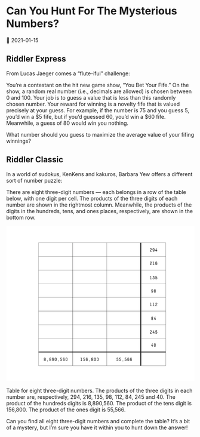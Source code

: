# Can You Hunt For The Mysterious Numbers?

:date: 2021-01-15

## Riddler Express

From Lucas Jaeger comes a “flute-iful” challenge:

You’re a contestant on the hit new game show, “You Bet Your Fife.” On the show, a random real number (i.e., decimals are allowed) is chosen between 0 and 100. Your job is to guess a value that is less than this randomly chosen number. Your reward for winning is a novelty fife that is valued precisely at your guess. For example, if the number is 75 and you guess 5, you’d win a $5 fife, but if you’d guessed 60, you’d win a $60 fife. Meanwhile, a guess of 80 would win you nothing.

What number should you guess to maximize the average value of your fifing winnings?

## Riddler Classic

In a world of sudokus, KenKens and kakuros, Barbara Yew offers a different sort of number puzzle:

There are eight three-digit numbers — each belongs in a row of the table below, with one digit per cell. The products of the three digits of each number are shown in the rightmost column. Meanwhile, the products of the digits in the hundreds, tens, and ones places, respectively, are shown in the bottom row.

![classic](RIDDLER.011521.webp)

Table for eight three-digit numbers. The products of the three digits in each number are, respectively, 294, 216, 135, 98, 112, 84, 245 and 40. The product of the hundreds digits is 8,890,560. The product of the tens digit is 156,800. The product of the ones digit is 55,566.

Can you find all eight three-digit numbers and complete the table? It’s a bit of a mystery, but I’m sure you have it within you to hunt down the answer!
